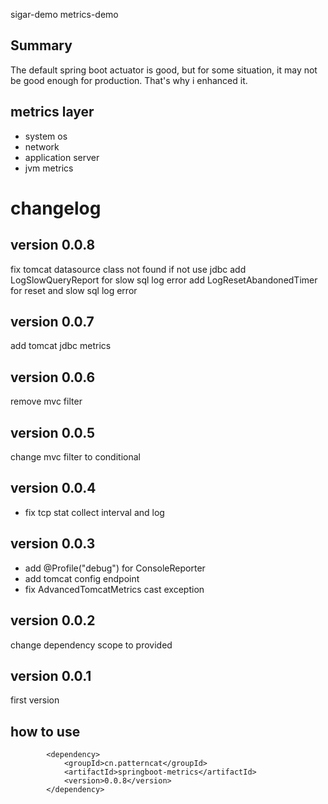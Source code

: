sigar-demo
metrics-demo

## Summary
The default spring boot actuator is good, but for some situation, it may not be good enough for production. That's why i enhanced it.

## metrics layer
- system os
- network
- application server
- jvm metrics

# changelog

## version 0.0.8

fix tomcat datasource class not found if not use jdbc
add LogSlowQueryReport for slow sql log error
add LogResetAbandonedTimer for reset and slow sql log error

## version 0.0.7
add tomcat jdbc metrics

## version 0.0.6
remove mvc filter

## version 0.0.5
change mvc filter to conditional

## version 0.0.4
- fix tcp stat collect interval and log

## version 0.0.3
- add @Profile("debug") for ConsoleReporter
- add tomcat config endpoint
- fix AdvancedTomcatMetrics cast exception

## version 0.0.2
change dependency scope to provided

## version 0.0.1
first version

## how to use
```
		<dependency>
			<groupId>cn.patterncat</groupId>
			<artifactId>springboot-metrics</artifactId>
			<version>0.0.8</version>
		</dependency>
```
